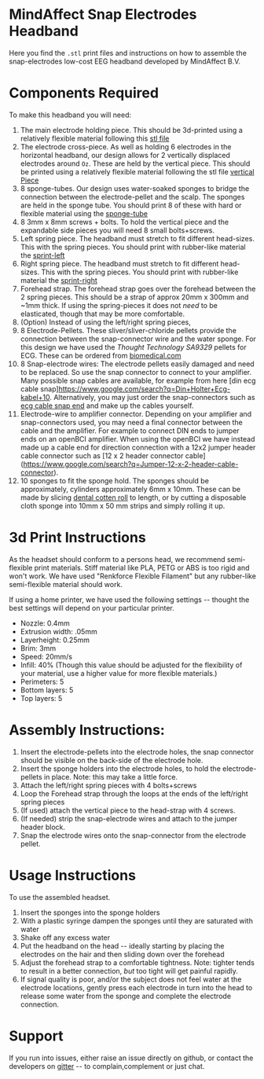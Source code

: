 # MindAffect Snap Electrodes Headband

Here you find the `.stl` print files and instructions on how to assemble the snap-electrodes low-cost EEG headband developed by MindAffect B.V.

# Components Required

To make this headband you will need:

 1. The main electrode holding piece.  This should be 3d-printed using a relatively flexible material following this [stl file](main.stl)
 2. The electrode cross-piece.  As well as holding 6 electrodes in the horizontal headband, our design allows for 2 vertically displaced electrodes around `Oz`.   These are held by the vertical piece.  This should be printed using a relatively flexible material following the stl file [vertical Piece](verticalPiece.stl)
 3. 8 sponge-tubes.  Our design uses water-soaked sponges to bridge the connection between the electrode-pellet and the scalp.  The sponges are held in the sponge tube.  You should print 8 of these with hard or flexible material using the [sponge-tube](sponge-tube.stl)
 4. 8 3mm x 8mm screws + bolts.  To hold the vertical piece and the expandable side pieces you will need 8 small bolts+screws.
 5. Left spring piece.  The headband must stretch to fit different head-sizes.  This with the spring pieces.  You should print with rubber-like material the [sprint-left](spring-left.stl)
 6. Right spring piece.  The headband must stretch to fit different head-sizes.  This with the spring pieces.  You should print with rubber-like material the [sprint-right](spring-right.stl)
 7. Forehead strap.  The forehead strap goes over the forehead between the 2 spring pieces.  This should be a strap of approx 20mm x 300mm and ~1mm thick.  If using the spring-pieces it does not *need* to be elasticated, though that may be more comfortable.
 8. (Option)  Instead of using the left/right spring pieces, 
 9. 8 Electrode-Pellets.  These sliver/sliver-chloride pellets provide the connection between the snap-connector wire and the water sponge.  For this design we have used the *Thought Technology SA9329*  pellets for ECG.  These can be ordered from [biomedical.com](https://bio-medical.com/ekgecg-pellets-for-sa9329.html)
 10. 8 Snap-electrode wires:  The electrode pellets easily damaged and need to be replaced.  So use the snap connector to connect to your amplifier.  Many possible snap cables are available, for example from here [din ecg cable snap]<https://www.google.com/search?q=Din+Holter+Ecg-kabel+10>.   Alternatively, you may just order the snap-connectors such as [ecg cable snap end](https://www.google.com/search?q=ecg+cable+snap+end) and make up the cables yourself.
 11. Electrode-wire to amplifier connector.  Depending on your amplifier and snap-connectors used, you may need a final connector between the cable and the amplifier.  For example to connect DIN ends to jumper ends on an openBCI amplifier.    When using the openBCI we have instead made up a cable end for direction connection with a 12x2 jumper header cable connector such as [12 x 2 header connector cable] (https://www.google.com/search?q=Jumper-12-x-2-header-cable-connector).
 12. 10 sponges to fit the sponge hold.  The sponges should be approximately, cylinders approximately 6mm x 10mm.  These can be made by slicing [dental cotten roll](https://www.google.com/search?q=dental+cotten+rol) to length, or by cutting a disposable cloth sponge into 10mm x 50 mm strips and simply rolling it up.

# 3d Print Instructions

As the headset should conform to a persons head, we recommend semi-flexible print materials.  Stiff material like PLA, PETG or ABS is too rigid and won't work.  We have used "Renkforce Flexible Filament" but any rubber-like semi-flexible material should work.

If using a home printer, we have used the following settings -- thought the best settings will depend on your particular printer.
  * Nozzle: 0.4mm
  * Extrusion width: .05mm
  * Layerheight: 0.25mm
  * Brim: 3mm
  * Speed: 20mm/s
  * Infill: 40% (Though this value should be adjusted for the flexibility of your material, use a higher value for more flexible materials.)
  * Perimeters: 5
  * Bottom layers: 5
  * Top layers: 5

# Assembly Instructions:

   1. Insert the electrode-pellets into the electrode holes, the snap connector should be visible on the back-side of the electrode hole.
   2. Insert the sponge holders into the electrode holes, to hold the electrode-pellets in place.  Note: this may take a little force.
   3. Attach the left/right spring pieces with 4 bolts+screws
   4. Loop the Forehead strap through the loops at the ends of the left/right spring pieces
   5. (If used) attach the vertical piece to the head-strap with 4 screws.
   6. (If needed) strip the snap-electrode wires and attach to the jumper header block.
   7. Snap the electrode wires onto the snap-connector from the electrode pellet.

# Usage Instructions

To use the assembled headset.
   1. Insert the sponges into the sponge holders
   2. With a plastic syringe dampen the sponges until they are saturated with water
   3. Shake off any excess water
   4. Put the headband on the head -- ideally starting by placing the electrodes on the hair and then sliding down over the forehead
   5. Adjust the forehead strap to a comfortable tightness.  Note: tighter tends to result in a better connection, *but* too tight will get painful rapidly.
   6. If signal quality is poor, and/or the subject does not feel water at the electrode locations, gently press each electrode in turn into the head to release some water from the sponge and complete the electrode connection.     


# Support

If you run into issues, either raise  an issue directly on github, or contact the developers on [gitter](https://gitter.im/mindaffect) -- to complain,complement or just chat.

